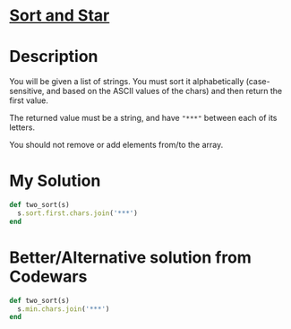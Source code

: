 # [Sort and Star](https://www.codewars.com/kata/57cfdf34902f6ba3d300001e/train/ruby)

# Description
You will be given a list of strings. You must sort it alphabetically (case-sensitive, and based on the ASCII values of 
the chars) and then return the first value.

The returned value must be a string, and have <code>"***"</code> between each of its letters.

You should not remove or add elements from/to the array.

# My Solution
```ruby
def two_sort(s)
  s.sort.first.chars.join('***')
end
```
# Better/Alternative solution from Codewars
```ruby
def two_sort(s)
  s.min.chars.join('***')
end
```
